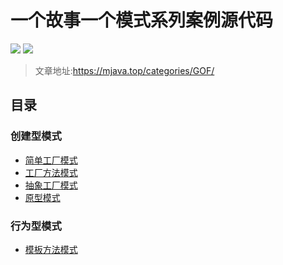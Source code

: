 # 一个故事一个模式系列案例源代码

[![](https://img.shields.io/badge/README-%E8%AE%A2%E9%98%85-orange)](https://baidu.com)
[![](https://travis-ci.org/Alamofire/Alamofire.svg?branch=master)](https://travis-ci.org/Alamofire/Alamofire)

>文章地址:https://mjava.top/categories/GOF/

## 目录
### 创建型模式
- [简单工厂模式](https://github.com/z573419235/GofDemo/tree/master/src/main/java/top/mjava/factory/simpleFactory)
- [工厂方法模式](https://github.com/z573419235/GofDemo/tree/master/src/main/java/top/mjava/factory/factory)
- [抽象工厂模式](https://github.com/z573419235/GofDemo/tree/master/src/main/java/top/mjava/factory/abstractFactory)
- [原型模式](https://github.com/z573419235/GofDemo/tree/master/src/main/java/top/mjava/prototype)
### 行为型模式
- [模板方法模式](https://github.com/z573419235/GofDemo/tree/master/src/main/java/top/mjava/temolateMethod)

